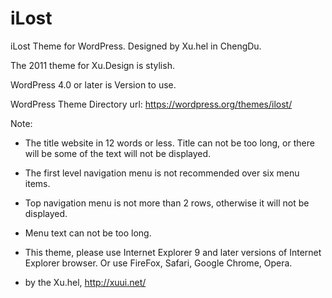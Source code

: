 # iLost
iLost Theme for WordPress. Designed by Xu.hel in ChengDu.

The 2011 theme for Xu.Design is stylish. 

WordPress 4.0 or later is Version to use.

WordPress Theme Directory url: https://wordpress.org/themes/ilost/

Note:

* The title website in 12 words or less. Title can not be too long, or there will be some of the text will not be displayed.
* The first level navigation menu is not recommended over six menu items.
* Top navigation menu is not more than 2 rows, otherwise it will not be displayed.
* Menu text can not be too long.
* This theme, please use Internet Explorer 9 and later versions of Internet Explorer browser. Or use FireFox, Safari, Google Chrome, Opera.

* by the Xu.hel, http://xuui.net/

